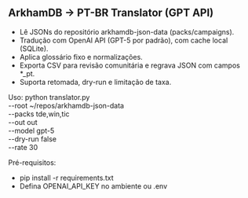 ArkhamDB → PT-BR Translator (GPT API)
-------------------------------------
- Lê JSONs do repositório arkhamdb-json-data (packs/campaigns).
- Tradução com OpenAI API (GPT-5 por padrão), com cache local (SQLite).
- Aplica glossário fixo e normalizações.
- Exporta CSV para revisão comunitária e regrava JSON com campos *_pt.
- Suporta retomada, dry-run e limitação de taxa.

Uso:
  python translator.py \
      --root ~/repos/arkhamdb-json-data \
      --packs tde,win,tic \
      --out out \
      --model gpt-5 \
      --dry-run false \
      --rate 30

Pré-requisitos:
  - pip install -r requirements.txt
  - Defina OPENAI_API_KEY no ambiente ou .env
